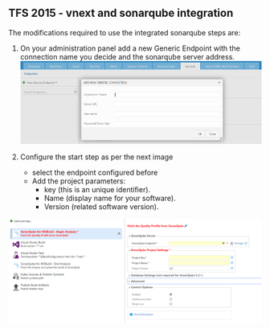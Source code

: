 ## **TFS 2015 - vnext and sonarqube integration**

The modifications required to use the integrated sonarqube steps are:

1.	On your administration panel add a new Generic Endpoint with the connection name you decide and the sonarqube server address.
![](sonarqube2.PNG)

2.	Configure the start step as per the next image
    * select the endpoint configured before
    * Add the project parameters:
        * key (this is an unique identifier).
        * Name (display name for your software).
        * Version (related software version).

![](sonarqube1.PNG)
